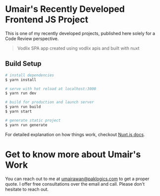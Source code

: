# Umair's Recently Developed Frontend JS Project
This is one of my recently developed projects, published here solely for a Code Review perspective.

> Vodlix SPA app created using vodlix apis and built with nuxt

## Build Setup

``` bash
# install dependencies
$ yarn install

# serve with hot reload at localhost:3000
$ yarn run dev

# build for production and launch server
$ yarn run build
$ yarn start

# generate static project
$ yarn run generate
```

For detailed explanation on how things work, checkout [Nuxt.js docs](https://nuxtjs.org).

# Get to know more about Umair's Work

You can reach out to me at umairawan@paklogics.com to get a proper quote. I offer free consultations over the email and call. Please don't hesitate to reach out.